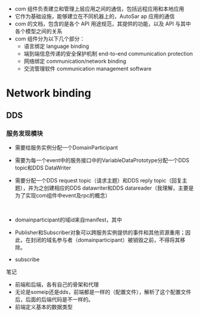 - com 组件负责建立和管理上层应用之间的通信，包括远程应用和本地应用
- 它作为基础设施，能够建立在不同机器上的，AutoSar ap 应用的通信
- com 的文档，包含的是各个 API 用途规范，其提供的功能，以及 API 与其中各个模型之间的关系
- com 组件分为以下几个部分：
  - 语言绑定 language binding
  - 端到端信息传递的安全保护机制 end-to-end communication protection
  - 网络绑定 communication/network binding
  - 交流管理软件 communication management software



# Network binding

## DDS

### 服务发现模块

- 需要给服务实例分配一个DomainParticipant

- 需要为每一个event中的服务接口中的VariableDataPrototype分配一个DDS topic和DDS DataWriter

- 需要分配一个DDS request topic（请求主题）和DDS reply topic（回复主题），并为之创建相应的DDS datawriter和DDS datareader（我理解，主要是为了实现com组件中event及rpc的概念）

<br/>

- domainparticipant的域id来自manifest，其中


- Publisher和Subscriber对象可以跨服务实例提供的事件和其他资源重用；因此，在封闭的域名参与者（domainparticipant）被销毁之前，不得将其移除。
- subscribe


笔记

- 前端和后端，各有自己的骨架和代理
- 无论是someip还是dds，前端都是一样的（配置文件），解析了这个配置文件后，后面的后端代码是不一样的。
- 前端定义基本的数据类型